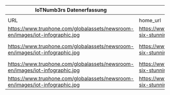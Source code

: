 |IoTNumb3rs Datenerfassung|||||||||||
| ---- | ---- | ---- | ---- | ---- | ---- | ---- | ---- | ---- | ---- | ---- |
||||||||||||
|URL|home_url|filename|device_class|device_count|market_class|market_volume|prognosis_year|publication_year|authorship_class|Dropbox folder|
|https://www.truphone.com/globalassets/newsroom-en/images/iot-infographic.jpg|https://www.truphone.com/about/newsroom/infographic-six-stunning-iot-statistics-for-2017/|file2_iot-infographic.jpg|generic IoT|28000000000|||2021|2017|scientist|marielledemuth/20181217-1802|
|https://www.truphone.com/globalassets/newsroom-en/images/iot-infographic.jpg|https://www.truphone.com/about/newsroom/infographic-six-stunning-iot-statistics-for-2017/|file2_iot-infographic.jpg|||impact global economy|1.42E+13|2030|2017|scientist|marielledemuth/20181217-1802|
|https://www.truphone.com/globalassets/newsroom-en/images/iot-infographic.jpg|https://www.truphone.com/about/newsroom/infographic-six-stunning-iot-statistics-for-2017/|file2_iot-infographic.jpg|||IoT spending|70000000000|2020|2017|scientist|marielledemuth/20181217-1802|
|https://www.truphone.com/globalassets/newsroom-en/images/iot-infographic.jpg|https://www.truphone.com/about/newsroom/infographic-six-stunning-iot-statistics-for-2017/|file2_iot-infographic.jpg|||smart home|60000000000|2020|2017|scientist|marielledemuth/20181217-1802|
